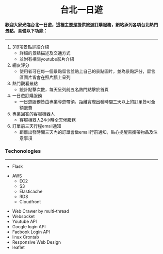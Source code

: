 <style>
    h1{
        text-align:center;
    }
</style>
<h1>台北一日遊</h1>

#### 歡迎大家光臨台北一日遊，這裡主要是提供旅遊訂購服務，網站承列各項台北熱門景點，具備以下功能：
<hr>

1. 319項景點詳細介紹
    - 詳細的景點描述及交通方式
    - 並附有相關youtube影片介紹
2. 網友評分
    - 使用者可在每一個景點留言並貼上自己的景點圖片，並為景點評分，留言區圖片皆會在照片牆上呈列
3. 熱門觀看景點
    - 統計點擊次數，每天呈列前五名熱門點擊於首頁
4. 一日遊訂購服務
    - 一日遊服務皆由專業導遊帶領，距離實際出發時間三天以上的訂單皆可全額退費
5. 專業回答的客服機器人
    - 客服機器人24小時全天候服務
6. 訂單前三天行程email通知
    - 距離出發時間三天內的訂單會做email行前通知，貼心提醒需攜帶物品及注意事項

### Techonologies
<hr/>
<ul>
    <li>Flask</li>
</ul>
<ul>
    <li>AWS
        <ul>
            <li>EC2</li>
            <li>S3</li>
            <li>Elasticache</li>
            <li>RDS</li>
            <li>Cloudfront</li>
        </ul>
    </li>
</ul>
<ul>
    <li>Web Crawer by multi-thread</li>
    <li>Websocket</li>
    <li>Youtube API</li>
    <li>Google login API</li>
    <li>Facbook Login API</li>
    <li>linux Crontab</li>
    <li>Responsive Web Design</li>
    <li>leaflet</li>
</ul>